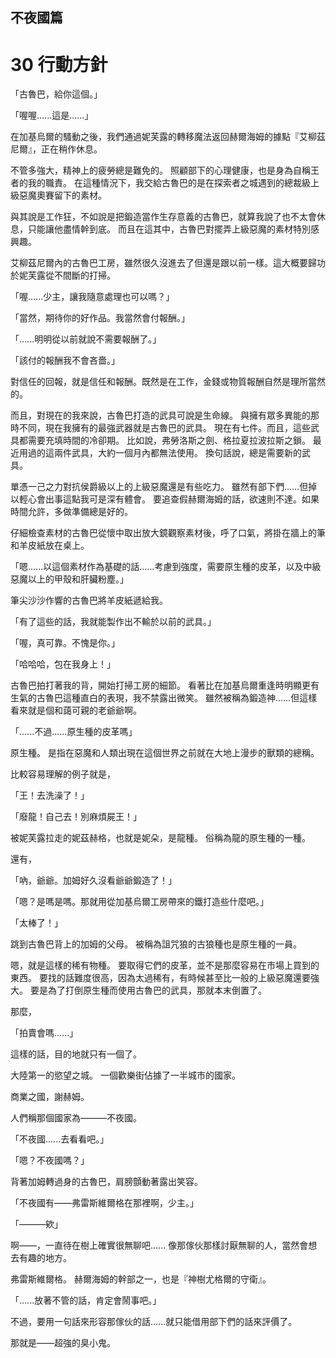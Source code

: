 ## 不夜國篇 
# 30 行動方針

「古魯巴，給你這個。」

「喔喔......這是......」

在加基烏爾的騷動之後，我們通過妮芙露的轉移魔法返回赫爾海姆的據點『艾柳茲尼爾』，正在稍作休息。

不管多強大，精神上的疲勞總是難免的。
照顧部下的心理健康，也是身為自稱王者的我的職責。
在這種情況下，我交給古魯巴的是在探索者之城遇到的總裁級上級惡魔奧賽留下的素材。

與其說是工作狂，不如說是把鍛造當作生存意義的古魯巴，就算我說了也不太會休息，只能讓他盡情幹到底。
而且在這其中，古魯巴對擺弄上級惡魔的素材特別感興趣。

艾柳茲尼爾內的古魯巴工房，雖然很久沒進去了但還是跟以前一樣。這大概要歸功於妮芙露從不間斷的打掃。

「喔......少主，讓我隨意處理也可以嗎？」

「當然，期待你的好作品。我當然會付報酬。」

「......明明從以前就說不需要報酬了。」

「該付的報酬我不會吝嗇。」

對信任的回報，就是信任和報酬。既然是在工作，金錢或物質報酬自然是理所當然的。

而且，對現在的我來說，古魯巴打造的武具可說是生命線。
與擁有眾多異能的那時不同，現在我擁有的最強武器就是古魯巴的武具。
現在有七件。而且，這些武具都需要充填時間的冷卻期。
比如說，弗勞洛斯之劍、格拉夏拉波拉斯之鎖。
最近用過的這兩件武具，大約一個月內都無法使用。
換句話說，總是需要新的武具。

單憑一己之力對抗侯爵級以上的上級惡魔還是有些吃力。
雖然有部下們......但掉以輕心會出事這點我可是深有體會。
要追查假赫爾海姆的話，欲速則不達。如果時間允許，多做準備總是好的。

仔細檢查素材的古魯巴從懷中取出放大鏡觀察素材後，呼了口氣，將掛在牆上的筆和羊皮紙放在桌上。

「嗯......以這個素材作為基礎的話......考慮到強度，需要原生種的皮革，以及中級惡魔以上的甲殼和肝臟粉塵。」

筆尖沙沙作響的古魯巴將羊皮紙遞給我。

「有了這些的話，我就能製作出不輸於以前的武具。」

「喔，真可靠。不愧是你。」

「哈哈哈，包在我身上！」

古魯巴拍打著我的背，開始打掃工房的細節。
看著比在加基烏爾重逢時明顯更有生氣的古魯巴這種直白的表現，我不禁露出微笑。
雖然被稱為鍛造神......但這樣看來就是個和藹可親的老爺爺啊。

「......不過......原生種的皮革嗎」

原生種。
是指在惡魔和人類出現在這個世界之前就在大地上漫步的獸類的總稱。

比較容易理解的例子就是，

「王！去洗澡了！」

「廢龍！自己去！別麻煩屍王！」

被妮芙露拉走的妮茲赫格，也就是妮朵，是龍種。
俗稱為龍的原生種的一種。

還有，

「吶，爺爺。加姆好久沒看爺爺鍛造了！」

「嗯？是嗎是嗎。那就用從加基烏爾工房帶來的鐵打造些什麼吧。」

「太棒了！」

跳到古魯巴背上的加姆的父母。
被稱為詛咒狼的古狼種也是原生種的一員。

嗯，就是這樣的稀有物種。
要取得它們的皮革，並不是那麼容易在市場上買到的東西。
要找的話難度很高，因為太過稀有，有時候甚至比一般的上級惡魔還要強大。
要是為了打倒原生種而使用古魯巴的武具，那就本末倒置了。

那麼，

「拍賣會嗎......」

這樣的話，目的地就只有一個了。

大陸第一的慾望之城。
一個歡樂街佔據了一半城市的國家。

商業之國，謝赫姆。

人們稱那個國家為———不夜國。

「不夜國......去看看吧。」

「嗯？不夜國嗎？」

背著加姆轉過身的古魯巴，肩膀顫動著露出笑容。

「不夜國有——弗雷斯維爾格在那裡啊，少主。」

「———欸」

啊——，一直待在樹上確實很無聊吧......
像那傢伙那樣討厭無聊的人，當然會想去有趣的地方。

弗雷斯維爾格。
赫爾海姆的幹部之一，也是『神樹尤格爾的守衛』。

「......放著不管的話，肯定會鬧事吧。」

不過，要用一句話來形容那傢伙的話......就只能借用部下們的話來評價了。

那就是——超強的臭小鬼。
